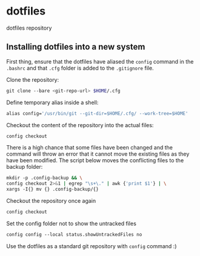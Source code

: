 # dotfiles
dotfiles repository


## Installing dotfiles into a new system

First thing, ensure that the dotfiles have aliased the `config` command in the `.bashrc` and that `.cfg` folder is added to the `.gitignore` file.

Clone the repository:

```bash
git clone --bare <git-repo-url> $HOME/.cfg
```

Define temporary alias inside a shell:
 
```bash
alias config='/usr/bin/git --git-dir=$HOME/.cfg/ --work-tree=$HOME'
```

Checkout the content of the repository into the actual files:

```bash
config checkout
```

There is a high chance that some files have been changed and the command will throw an error that it cannot move the existing files as they have been modified. The script below moves the conflicting files to the backup folder:

```bash
mkdir -p .config-backup && \
config checkout 2>&1 | egrep "\s+\." | awk {'print $1'} | \
xargs -I{} mv {} .config-backup/{}
```

Checkout the repository once again

```bash
config checkout
```

Set the config folder not to show the untracked files

```bash
config config --local status.showUntrackedFiles no
```

Use the dotfiles as a standard git repository with `config` command :)